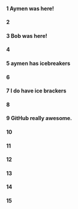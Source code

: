 #### 1 Aymen was here!
#### 2
#### 3 Bob was here!
#### 4
#### 5 aymen has icebreakers
#### 6
#### 7 I do have ice brackers
#### 8
#### 9 GitHub really awesome.
#### 10
#### 11
#### 12
#### 13
#### 14
#### 15